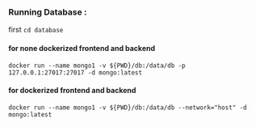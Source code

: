 ### Running Database :


 first ```cd database``` 
 #### for none dockerized frontend and backend
  ```docker run --name mongo1 -v ${PWD}/db:/data/db -p 127.0.0.1:27017:27017 -d mongo:latest```
#### for dockerized frontend and backend
```docker run --name mongo1 -v ${PWD}/db:/data/db --network="host" -d mongo:latest```

